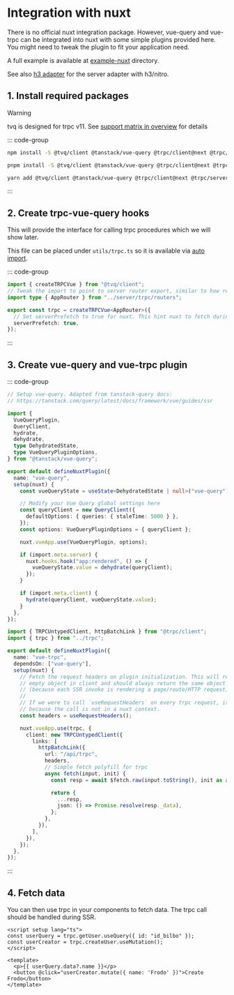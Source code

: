 # Integration with nuxt

There is no official nuxt integration package. However, vue-query and vue-trpc can be
integrated into nuxt with some simple plugins provided here. You might need to tweak
the plugin to fit your application need.

A full example is available at [example-nuxt] directory.

See also [h3 adapter](../h3-adapter/index) for the server adapter with h3/nitro.

[example-nuxt]: https://github.com/Holi0317/trpc-vue-query/tree/main/packages/example-nuxt

## 1. Install required packages

> [!WARNING]  
> tvq is designed for trpc v11. See [support matrix in overview](./index#support-matrix)
> for details

::: code-group

```bash [npm]
npm install -S @tvq/client @tanstack/vue-query @trpc/client@next @trpc/server@next
```

```bash [pnpm]
pnpm install -S @tvq/client @tanstack/vue-query @trpc/client@next @trpc/server@next
```

```bash [yarn]
yarn add @tvq/client @tanstack/vue-query @trpc/client@next @trpc/server@next
```

:::

## 2. Create trpc-vue-query hooks

This will provide the interface for calling trpc procedures which we will show later.

This file can be placed under `utils/trpc.ts` so it is available via [auto import](https://nuxt.com/docs/guide/concepts/auto-imports).

::: code-group

```ts [utils/trpc.ts]
import { createTRPCVue } from "@tvq/client";
// Tweak the import to point to server router export, similar to how react integration works
import type { AppRouter } from "../server/trpc/routers";

export const trpc = createTRPCVue<AppRouter>({
  // Set serverPrefetch to true for nuxt. This hint nuxt to fetch during SSR
  serverPrefetch: true,
});
```

:::

## 3. Create vue-query and vue-trpc plugin

::: code-group

```ts [plugins/vue-query.ts]
// Setup vue-query. Adapted from tanstack-query docs:
// https://tanstack.com/query/latest/docs/framework/vue/guides/ssr

import {
  VueQueryPlugin,
  QueryClient,
  hydrate,
  dehydrate,
  type DehydratedState,
  type VueQueryPluginOptions,
} from "@tanstack/vue-query";

export default defineNuxtPlugin({
  name: "vue-query",
  setup(nuxt) {
    const vueQueryState = useState<DehydratedState | null>("vue-query");

    // Modify your Vue Query global settings here
    const queryClient = new QueryClient({
      defaultOptions: { queries: { staleTime: 5000 } },
    });
    const options: VueQueryPluginOptions = { queryClient };

    nuxt.vueApp.use(VueQueryPlugin, options);

    if (import.meta.server) {
      nuxt.hooks.hook("app:rendered", () => {
        vueQueryState.value = dehydrate(queryClient);
      });
    }

    if (import.meta.client) {
      hydrate(queryClient, vueQueryState.value);
    }
  },
});
```

```ts [plugins/vue-trpc.ts]
import { TRPCUntypedClient, httpBatchLink } from "@trpc/client";
import { trpc } from "../trpc";

export default defineNuxtPlugin({
  name: "vue-trpc",
  dependsOn: ["vue-query"],
  setup(nuxt) {
    // Fetch the request headers on plugin initialization. This will return
    // empty object in client and should always return the same object on SSR
    // (because each SSR invoke is rendering a page/route/HTTP request).
    //
    // If we were to call `useRequestHeaders` on every trpc request, it might fall
    // because the call is not in a nuxt context.
    const headers = useRequestHeaders();

    nuxt.vueApp.use(trpc, {
      client: new TRPCUntypedClient({
        links: [
          httpBatchLink({
            url: "/api/trpc",
            headers,
            // Simple fetch polyfill for trpc
            async fetch(input, init) {
              const resp = await $fetch.raw(input.toString(), init as any);

              return {
                ...resp,
                json: () => Promise.resolve(resp._data),
              };
            },
          }),
        ],
      }),
    });
  },
});
```

:::

## 4. Fetch data

You can then use trpc in your components to fetch data. The trpc call should be handled during SSR.

```vue [App.vue]
<script setup lang="ts">
const userQuery = trpc.getUser.useQuery({ id: "id_bilbo" });
const userCreator = trpc.createUser.useMutation();
</script>

<template>
  <p>{{ userQuery.data?.name }}</p>
  <button @click="userCreator.mutate({ name: 'Frodo' })">Create Frodo</button>
</template>
```
